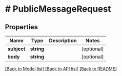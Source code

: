 # # PublicMessageRequest

## Properties

Name | Type | Description | Notes
------------ | ------------- | ------------- | -------------
**subject** | **string** |  | [optional]
**body** | **string** |  | [optional]

[[Back to Model list]](../../README.md#models) [[Back to API list]](../../README.md#endpoints) [[Back to README]](../../README.md)
